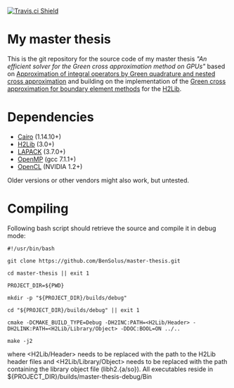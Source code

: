 [![Travis.ci Shield](https://img.shields.io/travis/BenSolus/master-thesis/master.svg?style=plastic&label=Linux)](https://travis-ci.org/BenSolus/master-thesis)

# My master thesis

This is the git repository for the source code of my master thesis *"An
efficient solver for the Green cross approximation method on GPUs"*
based on [Approximation of integral operators by Green quadrature and nested
cross approximation](https://link.springer.com/article/10.1007/s00211-015-0757-y) and
building on the implementation of the [Green cross approximation for boundary element methods](https://arxiv.org/abs/1510.07244) for the
[H2Lib](http://www.h2lib.org).

# Dependencies

*   [Cairo](https://cairographics.org/) (1.14.10+)
*   [H2Lib](http://www.h2lib.org/) (3.0+)
*   [LAPACK](http://www.netlib.org/lapack/) (3.7.0+)
*   [OpenMP](http://www.openmp.org/) (gcc 7.1.1+)
*   [OpenCL](https://www.khronos.org/opencl/) (NVIDIA 1.2+)

Older versions or other vendors might also work, but untested.

# Compiling

Following bash script should retrieve the source and compile it in debug mode:

```shell
#!/usr/bin/bash

git clone https://github.com/BenSolus/master-thesis.git

cd master-thesis || exit 1

PROJECT_DIR=${PWD}

mkdir -p "${PROJECT_DIR}/builds/debug"

cd "${PROJECT_DIR}/builds/debug" || exit 1

cmake -DCMAKE_BUILD_TYPE=Debug -DH2INC:PATH=<H2Lib/Header> -DH2LINK:PATH=<H2Lib/Library/Object> -DDOC:BOOL=ON ../..

make -j2

```

where <H2Lib/Header> needs to be replaced with the path to the H2Lib header
files and <H2Lib/Library/Object> needs to be replaced with the path containing
the library object file (libh2.{a/so}). All executables reside in
${PROJECT_DIR}/builds/master-thesis-debug/Bin
